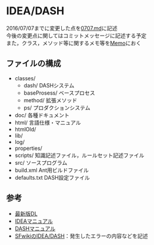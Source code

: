 # IDEA/DASH
2016/07/07までに変更した点を[0707.md](http://alpha.sf.cs.it-chiba.ac.jp/gitbucket/Momokokarasawa/IDEA_DASH/blob/master/0707.md)に記述  
今後の変更点に関してはコミットメッセージに記述する予定  
また，クラス，メソッド等に関するメモ等を[Memo](http://alpha.sf.cs.it-chiba.ac.jp/gitbucket/Momokokarasawa/IDEA_DASH/tree/master/Memo)におく  

## ファイルの構成
* classes/
	- dash/ DASHシステム
	- baseProsess/ ベースプロセス
	- method/ 拡張メソッド
	- ps/ プロダクションシステム
* doc/ 各種ドキュメント
* html/ 言語仕様・マニュアル
* htmlOld/
* lib/
* log/
* properties/
* scripts/ 知識記述ファイル，ルールセット記述ファイル
* src/ ソースプログラム
* build.xml Ant用ビルドファイル
* defaults.txt DASH設定ファイル

## 参考
* [最新版DL](http://uchiya.web.nitech.ac.jp/idea/index.html#download)
* [IDEAマニュアル](http://uchiya.web.nitech.ac.jp/idea/html/idea_manual/index.html)
* [DASHマニュアル](http://www.ka.riec.tohoku.ac.jp/idea/html/index.html)
* [SFwikiのIDEA/DASH](http://alpha.sf.cs.it-chiba.ac.jp/mediawiki/index.php/IDEA/DASH)：発生したエラーの内容などを記述
